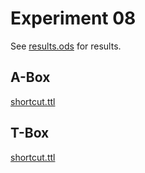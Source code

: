 # Experiment 08

See [results.ods](../results.ods) for results.

## A-Box

[shortcut.ttl](../../knowledgegraph/a-box/shortcut.ttl)

## T-Box

[shortcut.ttl](../../knowledgegraph/t-box/shortcut.ttl)
